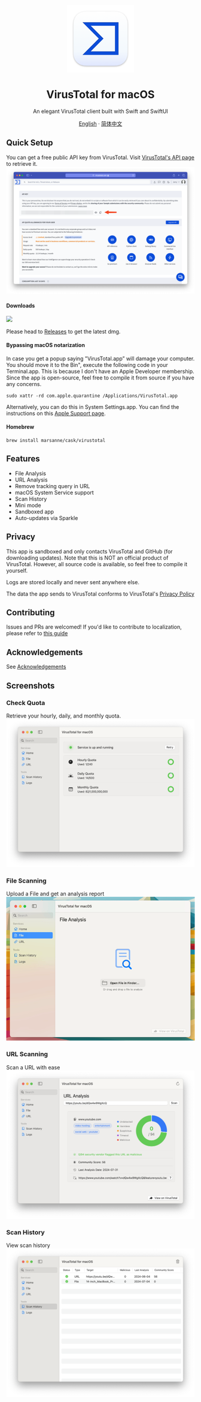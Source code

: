 <p align="center">
<img height="180" src="https://github.com/Jerry23011/VirusTotal-macOS/blob/main/Resources/AppIcon.png" />
</p>

<h1 align="center">VirusTotal for macOS</h1>

<p align="center"> An elegant VirusTotal client built with Swift and SwiftUI</p>

<p align="center">
<a href="https://github.com/Jerry23011/VirusTotal-macOS/blob/main/README.md">English</a> · <a href="https://github.com/Jerry23011/VirusTotal-macOS/blob/main/README_CN.md">简体中文</a>
</p>

## Quick Setup
You can get a free public API key from VirusTotal. Visit [VirusTotal's API page](https://www.virustotal.com/gui/my-apikey) to retrieve it.
<img src="https://github.com/Jerry23011/VirusTotal-macOS/blob/main/Resources/API.png"/>
#### Downloads
<img src="https://img.shields.io/badge/macOS-14.0+-green"/>

Please head to [Releases](https://github.com/Jerry23011/VirusTotal-macOS/releases) to get the latest dmg.
#### Bypassing macOS notarization
In case you get a popup saying "VirusTotal.app” will damage your computer. You should move it to the Bin", execute the following code in your Terminal.app. This is because I don't have an Apple Developer membership. Since the app is open-source, feel free to compile it from source if you have any concerns.

```
sudo xattr -rd com.apple.quarantine /Applications/VirusTotal.app
```

Alternatively, you can do this in System Settings.app. You can find the instructions on this [Apple Support page](https://support.apple.com/102445#openanyway).
#### Homebrew
```
brew install marsanne/cask/virustotal
```
## Features
- File Analysis
- URL Analysis
- Remove tracking query in URL
- macOS System Service support
- Scan History
- Mini mode
- Sandboxed app
- Auto-updates via Sparkle
## Privacy
This app is sandboxed and only contacts VirusTotal and GitHub (for downloading updates).
Note that this is NOT an official product of VirusTotal. However, all source code is available, so feel free to compile it yourself.

Logs are stored locally and never sent anywhere else.

The data the app sends to VirusTotal conforms to VirusTotal's [Privacy Policy](https://docs.virustotal.com/docs/privacy-policy)
## Contributing
Issues and PRs are welcomed! If you'd like to contribute to localization, please refer to [this guide](https://github.com/Jerry23011/VirusTotal-macOS/blob/main/Resources/Docs/Localization-Guide_EN.md)
## Acknowledgements
See [Acknowledgements](https://github.com/Jerry23011/VirusTotal-macOS/blob/main/ACKNOWLEDGEMENTS.md)
## Screenshots
### Check Quota
Retrieve your hourly, daily, and monthly quota.
<img src="https://github.com/Jerry23011/VirusTotal-macOS/blob/main/Resources/HomePage_EN.png"/>
### File Scanning
Upload a File and get an analysis report
<img src="https://github.com/Jerry23011/VirusTotal-macOS/blob/main/Resources/File_EN.gif"/>
### URL Scanning
Scan a URL with ease
<img src="https://github.com/Jerry23011/VirusTotal-macOS/blob/main/Resources/URL_EN.png"/>
### Scan History
View scan history
<img src="https://github.com/Jerry23011/VirusTotal-macOS/blob/main/Resources/ScanHistory_EN.png"/>
